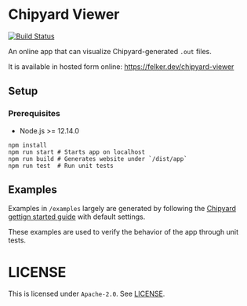 # Chipyard Viewer

[![Build Status](https://img.shields.io/github/workflow/status/Fleker/chipyard-viewer/Build?logo=github)](https://github.com/Fleker/chipyard-viewer/actions?query=workflow%3ABuild)

An online app that can visualize Chipyard-generated `.out` files.

It is available in hosted form online: https://felker.dev/chipyard-viewer

## Setup

### Prerequisites

* Node.js >= 12.14.0

```
npm install
npm run start # Starts app on localhost
npm run build # Generates website under `/dist/app`
npm run test  # Run unit tests
```

## Examples

Examples in `/examples` largely are generated by following the [Chipyard gettign started guide](https://chipyard.readthedocs.io/en/latest/Simulation/Software-RTL-Simulation.html#verilator-open-source) with default settings.

These examples are used to verify the behavior of the app through unit
tests.

# LICENSE

This is licensed under `Apache-2.0`. See [LICENSE](LICENSE).
